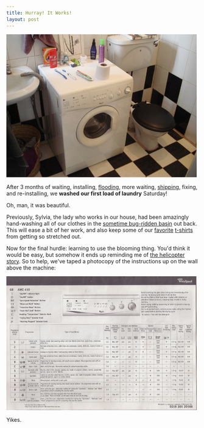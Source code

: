 ```yaml
---
title: Hurray! It Works!
layout: post
---
```

<img src="/images/2007/10/29/washing-machine.jpg" width="500" height="375" alt="Washing Machine" />

After 3 months of waiting, installing, <a href="http://twitter.com/matthewtodd/statuses/242369552">flooding</a>, more waiting, <a href="http://twitter.com/matthewtodd/statuses/330288642">shipping</a>, fixing, and re-installing, we <strong>washed our first load of laundry</strong> Saturday!

Oh, man, it was beautiful.

Previously, Sylvia, the lady who works in our house, had been amazingly hand-washing all of our clothes in the <a href="/2007/04/17/this-is-why-blogs-were-invented/">sometime bug-ridden basin</a> out back. This will ease a bit of her work, and also keep some of our <a href="http://www.cafepress.com/blixytees.10116504" title="chunky. bacon.">favorite</a> <a href="http://www.futurefreak.co.uk/catalog/index.php?main_page=product_info&manufacturers_id=19&products_id=121&zenid=036519daae087babb6f5253b4bf7334d" title="picocontainer">t-shirts</a> from getting so stretched out.

Now for the final hurdle: learning to use the blooming thing. You'd think it would be easy, but somehow it ends up reminding me of <a href="http://www.artima.com/intv/dry3.html">the helicopter story</a>. So to help, we've taped a photocopy of the instructions up on the wall above the machine:

<img src="/images/2007/10/29/washing-machine-instructions.jpg" width="500" height="351" alt="Washing Machine Instructions" />

Yikes.
